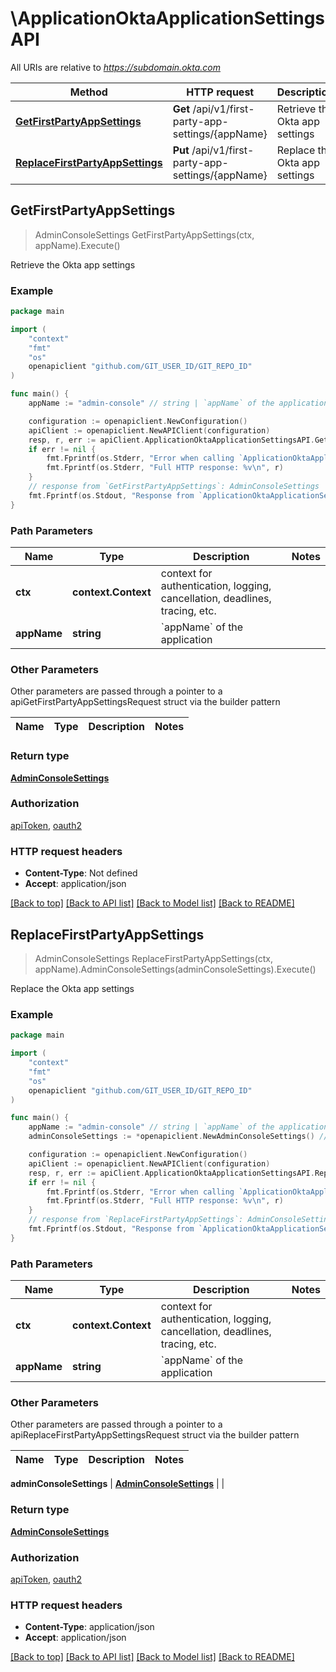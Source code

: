 # \ApplicationOktaApplicationSettingsAPI

All URIs are relative to *https://subdomain.okta.com*

Method | HTTP request | Description
------------- | ------------- | -------------
[**GetFirstPartyAppSettings**](ApplicationOktaApplicationSettingsAPI.md#GetFirstPartyAppSettings) | **Get** /api/v1/first-party-app-settings/{appName} | Retrieve the Okta app settings
[**ReplaceFirstPartyAppSettings**](ApplicationOktaApplicationSettingsAPI.md#ReplaceFirstPartyAppSettings) | **Put** /api/v1/first-party-app-settings/{appName} | Replace the Okta app settings



## GetFirstPartyAppSettings

> AdminConsoleSettings GetFirstPartyAppSettings(ctx, appName).Execute()

Retrieve the Okta app settings



### Example

```go
package main

import (
    "context"
    "fmt"
    "os"
    openapiclient "github.com/GIT_USER_ID/GIT_REPO_ID"
)

func main() {
    appName := "admin-console" // string | `appName` of the application

    configuration := openapiclient.NewConfiguration()
    apiClient := openapiclient.NewAPIClient(configuration)
    resp, r, err := apiClient.ApplicationOktaApplicationSettingsAPI.GetFirstPartyAppSettings(context.Background(), appName).Execute()
    if err != nil {
        fmt.Fprintf(os.Stderr, "Error when calling `ApplicationOktaApplicationSettingsAPI.GetFirstPartyAppSettings``: %v\n", err)
        fmt.Fprintf(os.Stderr, "Full HTTP response: %v\n", r)
    }
    // response from `GetFirstPartyAppSettings`: AdminConsoleSettings
    fmt.Fprintf(os.Stdout, "Response from `ApplicationOktaApplicationSettingsAPI.GetFirstPartyAppSettings`: %v\n", resp)
}
```

### Path Parameters


Name | Type | Description  | Notes
------------- | ------------- | ------------- | -------------
**ctx** | **context.Context** | context for authentication, logging, cancellation, deadlines, tracing, etc.
**appName** | **string** | &#x60;appName&#x60; of the application | 

### Other Parameters

Other parameters are passed through a pointer to a apiGetFirstPartyAppSettingsRequest struct via the builder pattern


Name | Type | Description  | Notes
------------- | ------------- | ------------- | -------------


### Return type

[**AdminConsoleSettings**](AdminConsoleSettings.md)

### Authorization

[apiToken](../README.md#apiToken), [oauth2](../README.md#oauth2)

### HTTP request headers

- **Content-Type**: Not defined
- **Accept**: application/json

[[Back to top]](#) [[Back to API list]](../README.md#documentation-for-api-endpoints)
[[Back to Model list]](../README.md#documentation-for-models)
[[Back to README]](../README.md)


## ReplaceFirstPartyAppSettings

> AdminConsoleSettings ReplaceFirstPartyAppSettings(ctx, appName).AdminConsoleSettings(adminConsoleSettings).Execute()

Replace the Okta app settings



### Example

```go
package main

import (
    "context"
    "fmt"
    "os"
    openapiclient "github.com/GIT_USER_ID/GIT_REPO_ID"
)

func main() {
    appName := "admin-console" // string | `appName` of the application
    adminConsoleSettings := *openapiclient.NewAdminConsoleSettings() // AdminConsoleSettings | 

    configuration := openapiclient.NewConfiguration()
    apiClient := openapiclient.NewAPIClient(configuration)
    resp, r, err := apiClient.ApplicationOktaApplicationSettingsAPI.ReplaceFirstPartyAppSettings(context.Background(), appName).AdminConsoleSettings(adminConsoleSettings).Execute()
    if err != nil {
        fmt.Fprintf(os.Stderr, "Error when calling `ApplicationOktaApplicationSettingsAPI.ReplaceFirstPartyAppSettings``: %v\n", err)
        fmt.Fprintf(os.Stderr, "Full HTTP response: %v\n", r)
    }
    // response from `ReplaceFirstPartyAppSettings`: AdminConsoleSettings
    fmt.Fprintf(os.Stdout, "Response from `ApplicationOktaApplicationSettingsAPI.ReplaceFirstPartyAppSettings`: %v\n", resp)
}
```

### Path Parameters


Name | Type | Description  | Notes
------------- | ------------- | ------------- | -------------
**ctx** | **context.Context** | context for authentication, logging, cancellation, deadlines, tracing, etc.
**appName** | **string** | &#x60;appName&#x60; of the application | 

### Other Parameters

Other parameters are passed through a pointer to a apiReplaceFirstPartyAppSettingsRequest struct via the builder pattern


Name | Type | Description  | Notes
------------- | ------------- | ------------- | -------------

 **adminConsoleSettings** | [**AdminConsoleSettings**](AdminConsoleSettings.md) |  | 

### Return type

[**AdminConsoleSettings**](AdminConsoleSettings.md)

### Authorization

[apiToken](../README.md#apiToken), [oauth2](../README.md#oauth2)

### HTTP request headers

- **Content-Type**: application/json
- **Accept**: application/json

[[Back to top]](#) [[Back to API list]](../README.md#documentation-for-api-endpoints)
[[Back to Model list]](../README.md#documentation-for-models)
[[Back to README]](../README.md)

